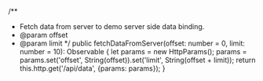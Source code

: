 /**
 * Fetch data from server to demo server side data binding.
 * @param offset
 * @param limit
 */
public fetchDataFromServer(offset: number = 0, limit: number = 10): Observable<any> {
  let params = new HttpParams();
  params = params.set('offset', String(offset)).set('limit', String(offset + limit));
  return this.http.get<any>('/api/data', {params: params});
}
